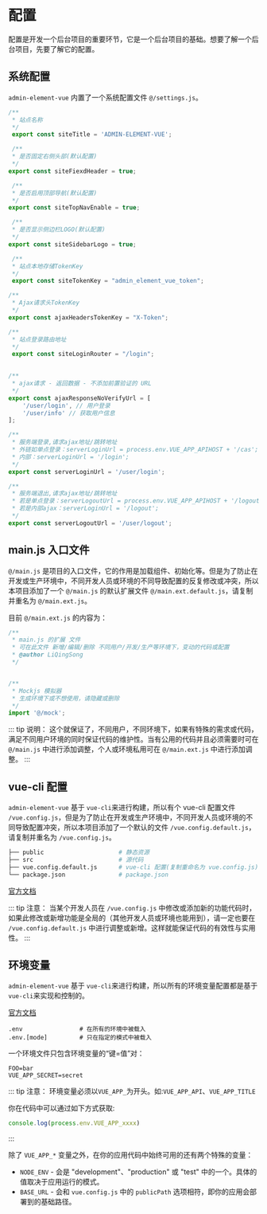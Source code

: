 # 配置

配置是开发一个后台项目的重要环节，它是一个后台项目的基础。想要了解一个后台项目，先要了解它的配置。

## 系统配置

`admin-element-vue` 内置了一个系统配置文件 `@/settings.js`。

```javascript
/**
 * 站点名称
 */
 export const siteTitle = 'ADMIN-ELEMENT-VUE';

 /**
 * 是否固定右侧头部(默认配置)
 */
export const siteFiexdHeader = true;

 /**
 * 是否启用顶部导航(默认配置)
 */
export const siteTopNavEnable = true;

 /**
 * 是否显示侧边栏LOGO(默认配置)
 */
export const siteSidebarLogo = true;

 /**
 * 站点本地存储TokenKey
 */
 export const siteTokenKey = "admin_element_vue_token";

/**
 * Ajax请求头TokenKey
 */
export const ajaxHeadersTokenKey = "X-Token";

/**
 * 站点登录路由地址
 */
 export const siteLoginRouter = "/login";
 

/**
 * ajax请求 - 返回数据 - 不添加前置验证的 URL
 */
export const ajaxResponseNoVerifyUrl = [
    '/user/login', // 用户登录
    '/user/info' // 获取用户信息
];

/**
 * 服务端登录,请求ajax地址/跳转地址
 * 外链如单点登录：serverLoginUrl = process.env.VUE_APP_APIHOST + '/cas';
 * 内部：serverLoginUrl = '/login';
 */
export const serverLoginUrl = '/user/login';

/**
 * 服务端退出,请求ajax地址/跳转地址
 * 若是单点登录：serverLogoutUrl = process.env.VUE_APP_APIHOST + '/logout'; 退出方法函数直接 window.location.href = serverLogoutUrl;
 * 若是内部ajax：serverLoginUrl = '/logout';
 */
export const serverLogoutUrl = '/user/logout';

```

## main.js 入口文件

`@/main.js` 是项目的入口文件，它的作用是加载组件、初始化等。但是为了防止在开发或生产环境中，不同开发人员或环境的不同导致配置的反复修改或冲突，所以本项目添加了一个 `@/main.js` 的默认扩展文件 `@/main.ext.default.js`，请复制并重名为 `@/main.ext.js`。

目前 `@/main.ext.js` 的内容为：

```javascript
/**
 * main.js 的扩展 文件
 * 可在此文件 新增/编辑/删除 不同用户/开发/生产等环境下，变动的代码或配置  
 * @author LiQingSong
 */


/**
 * Mockjs 模拟器
 * 生成环境下或不想使用，请隐藏或删除
 */
import '@/mock';
```

::: tip 说明：
这个就保证了，不同用户，不同环境下，如果有特殊的需求或代码，满足不同用户环境的同时保证代码的维护性。当有公用的代码并且必须需要时可在 `@/main.js` 中进行添加调整，个人或环境私用可在 `@/main.ext.js` 中进行添加调整。
:::


## vue-cli 配置

`admin-element-vue` 基于 `vue-cli`来进行构建，所以有个 vue-cli 配置文件 `/vue.config.js`，但是为了防止在开发或生产环境中，不同开发人员或环境的不同导致配置冲突，所以本项目添加了一个默认的文件 `/vue.config.default.js`，请复制并重名为 `/vue.config.js`。

```bash
├── public                     # 静态资源
├── src                        # 源代码
├── vue.config.default.js      # vue-cli 配置(复制重命名为 vue.config.js)
└── package.json               # package.json
```

[官方文档](https://cli.vuejs.org/zh/config/)

::: tip 注意：
当某个开发人员在 `/vue.config.js` 中修改或添加新的功能代码时，如果此修改或新增功能是全局的（其他开发人员或环境也能用到），请一定也要在 `/vue.config.default.js` 中进行调整或新增。这样就能保证代码的有效性与实用性。
:::

## 环境变量
`admin-element-vue` 基于 `vue-cli`来进行构建，所以所有的环境变量配置都是基于`vue-cli`来实现和控制的。

[官方文档](https://cli.vuejs.org/zh/guide/mode-and-env.html)

```
.env                # 在所有的环境中被载入
.env.[mode]         # 只在指定的模式中被载入
```

一个环境文件只包含环境变量的“键=值”对：

```
FOO=bar
VUE_APP_SECRET=secret
```

::: tip 注意：
环境变量必须以`VUE_APP_`为开头。如:`VUE_APP_API`、`VUE_APP_TITLE`

你在代码中可以通过如下方式获取:

```js
console.log(process.env.VUE_APP_xxxx)
```

:::

除了 `VUE_APP_*` 变量之外，在你的应用代码中始终可用的还有两个特殊的变量：

- `NODE_ENV` - 会是 "development"、"production" 或 "test" 中的一个。具体的值取决于应用运行的模式。
- `BASE_URL` - 会和 `vue.config.js` 中的 `publicPath` 选项相符，即你的应用会部署到的基础路径。

